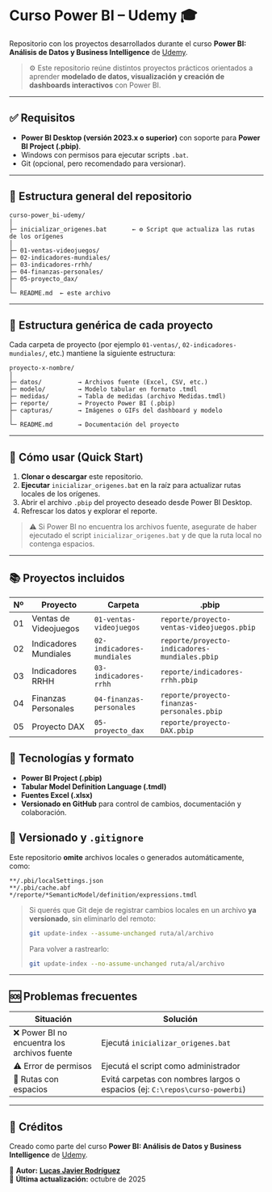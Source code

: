 # Curso Power BI – Udemy 🎓

Repositorio con los proyectos desarrollados durante el curso **Power BI: Análisis de Datos y Business Intelligence** de [Udemy](https://www.udemy.com/course/power-bi-analisis-datos-business-intelligence/).

> ⚙️ Este repositorio reúne distintos proyectos prácticos orientados a aprender **modelado de datos, visualización y creación de dashboards interactivos** con Power BI.

---

## ✅ Requisitos

- **Power BI Desktop (versión 2023.x o superior)** con soporte para **Power BI Project (.pbip)**.  
- Windows con permisos para ejecutar scripts `.bat`.  
- Git (opcional, pero recomendado para versionar).


---

## 📂 Estructura general del repositorio

```
curso-power_bi-udemy/
│
├─ inicializar_origenes.bat       ← ⚙️ Script que actualiza las rutas de los orígenes
│
├─ 01-ventas-videojuegos/
├─ 02-indicadores-mundiales/
├─ 03-indicadores-rrhh/
├─ 04-finanzas-personales/
├─ 05-proyecto_dax/
│
└─ README.md  ← este archivo
```

---

## 🧱 Estructura genérica de cada proyecto

Cada carpeta de proyecto (por ejemplo `01-ventas/`, `02-indicadores-mundiales/`, etc.) mantiene la siguiente estructura:

```
proyecto-x-nombre/
│
├─ datos/          → Archivos fuente (Excel, CSV, etc.)
├─ modelo/         → Modelo tabular en formato .tmdl
├─ medidas/        → Tabla de medidas (archivo Medidas.tmdl)
├─ reporte/        → Proyecto Power BI (.pbip)
├─ capturas/       → Imágenes o GIFs del dashboard y modelo
│
└─ README.md       → Documentación del proyecto
```

---

## 🚀 Cómo usar (Quick Start)

1. **Clonar o descargar** este repositorio.  
2. **Ejecutar** `inicializar_origenes.bat` en la raíz para actualizar rutas locales de los orígenes.  
3. Abrir el archivo `.pbip` del proyecto deseado desde Power BI Desktop.  
4. Refrescar los datos y explorar el reporte.

> ⚠️ Si Power BI no encuentra los archivos fuente, asegurate de haber ejecutado el script `inicializar_origenes.bat` y de que la ruta local no contenga espacios.

---

## 📚 Proyectos incluidos

| Nº | Proyecto | Carpeta | .pbip |
|----|-----------|----------|--------|
| 01 | Ventas de Videojuegos | `01-ventas-videojuegos` | `reporte/proyecto-ventas-videojuegos.pbip` |
| 02 | Indicadores Mundiales | `02-indicadores-mundiales` | `reporte/proyecto-indicadores-mundiales.pbip` |
| 03 | Indicadores RRHH | `03-indicadores-rrhh` | `reporte/indicadores-rrhh.pbip` |
| 04 | Finanzas Personales | `04-finanzas-personales` | `reporte/proyecto-finanzas-personales.pbip` |
| 05 | Proyecto DAX | `05-proyecto_dax` | `reporte/proyecto-DAX.pbip` |


## 🧠 Tecnologías y formato

- **Power BI Project (.pbip)**  
- **Tabular Model Definition Language (.tmdl)**  
- **Fuentes Excel (.xlsx)**  
- **Versionado en GitHub** para control de cambios, documentación y colaboración.


## 🔧 Versionado y `.gitignore`

Este repositorio **omite** archivos locales o generados automáticamente, como:

```
**/.pbi/localSettings.json
**/.pbi/cache.abf
*/reporte/*SemanticModel/definition/expressions.tmdl
```

> Si querés que Git deje de registrar cambios locales en un archivo **ya versionado**, sin eliminarlo del remoto:
> ```bash
> git update-index --assume-unchanged ruta/al/archivo
> ```
> Para volver a rastrearlo:
> ```bash
> git update-index --no-assume-unchanged ruta/al/archivo
> ```

---

## 🆘 Problemas frecuentes

| Situación | Solución |
|------------|-----------|
| ❌ Power BI no encuentra los archivos fuente | Ejecutá `inicializar_origenes.bat` |
| ⚠️ Error de permisos | Ejecutá el script como administrador |
| 📁 Rutas con espacios | Evitá carpetas con nombres largos o espacios (ej: `C:\repos\curso-powerbi`) |

---



## 📘 Créditos

Creado como parte del curso **Power BI: Análisis de Datos y Business Intelligence** de [Udemy](https://www.udemy.com/course/power-bi-analisis-datos-business-intelligence/).


🧭 **Autor:** [**Lucas Javier Rodríguez**](https://github.com/rodriguezlucas1984)  
📅 **Última actualización:** octubre de 2025